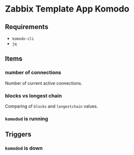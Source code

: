 # Zabbix Template App Komodo

## Requirements

 - `komodo-cli`
 - `jq`

## Items

### number of connections

Number of current active connections.

### blocks vs longest chain

Comparing of `blocks` and `longestchain` values.

### `komodod` is running

## Triggers

### `komodod` is down
